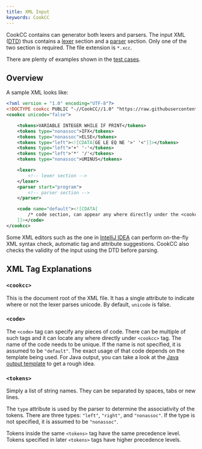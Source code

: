 ```yaml
---
title: XML Input
keywords: CookCC
---
```


CookCC contains can generator both lexers and parsers.  The input XML ([DTD](https://raw.githubusercontent.com/coconut2015/cookcc/master/src/resources/cookcc.dtd)) thus contains a [lexer](Input-XML-Lexer.html) section and a [parser](Input-XML-Parser.html) section.  Only one of the two section is required.  The file extension is `*.xcc`.

There are plenty of examples shown in the [test cases](https://github.com/coconut2015/cookcc/tree/master/tests/java).

## Overview ##

A sample XML looks like:

```xml
<?xml version = "1.0" encoding="UTF-8"?>
<!DOCTYPE cookcc PUBLIC "-//CookCC//1.0" "https://raw.githubusercontent.com/coconut2015/cookcc/master/src/resources/cookcc.dtd">
<cookcc unicode="false">

	<tokens>VARIABLE INTEGER WHILE IF PRINT</tokens>
	<tokens type="nonassoc">IFX</tokens>
	<tokens type="nonassoc">ELSE</tokens>
	<tokens type="left"><![CDATA[GE LE EQ NE '>' '<']]></tokens>
	<tokens type="left">'+' '-'</tokens>
	<tokens type="left">'*' '/'</tokens>
	<tokens type="nonassoc">UMINUS</tokens>

	<lexer>
		<!-- lexer section -->
	</lexer>
	<parser start="program">
		<!-- parser section -->
	</parser>

	<code name="default"><![CDATA[
		/* code section, can appear any where directly under the <cookcc> tag. */
	]]></code>
</cookcc>
```

Some XML editors such as the one in [IntelliJ IDEA](http://www.jetbrains.com/idea/) can perform on-the-fly XML syntax check, automatic tag and attribute suggestions.  CookCC also checks the validity of the input using the DTD before parsing.

## XML Tag Explanations ##

### `<cookcc>` ###
This is the document root of the XML file.  It has a single attribute to indicate where or not the lexer parses unicode.  By default, `unicode` is false.

### `<code>` ###
The `<code>` tag can specify any pieces of code.  There can be multiple of such tags and it can locate any where directly under `<cookcc>` tag.  The name of the code needs to be unique.  If the name is not specified, it is assumed to be `"default"`.  The exact usage of that code depends on the template being used.  For Java output, you can take a look at the [Java output template](https://github.com/coconut2015/cookcc/blob/master/src/resources/templates/java/class.ftl) to get a rough idea.

### `<tokens>` ###
Simply a list of string names.  They can be separated by spaces, tabs or new lines.

The `type` attribute is used by the parser to determine the associativity of the tokens.  There are three types: `"left"`, `"right"`, and `"nonassoc"`.  If the type is not specified, it is assumed to be `"nonassoc"`.

Tokens inside the same `<tokens>` tag have the same precedence level.  Tokens specified in later `<tokens>` tags have higher precedence levels.